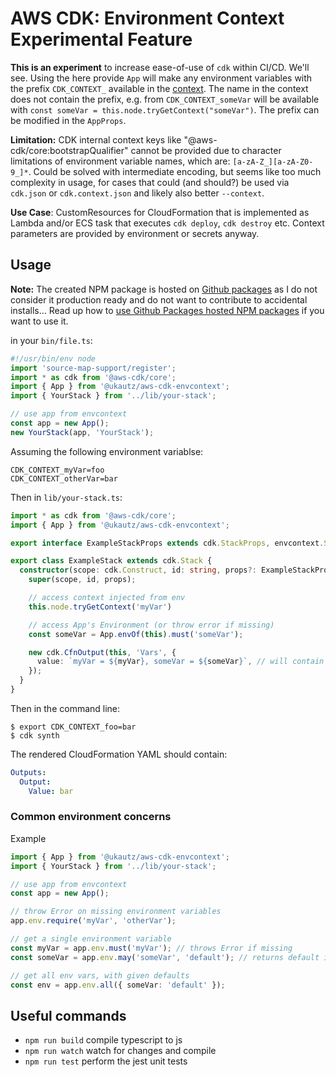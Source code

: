 # AWS CDK: Environment Context Experimental Feature

**This is an experiment** to increase ease-of-use of `cdk` within CI/CD. We'll see. Using the here provide `App` will make any environment variables with the prefix `CDK_CONTEXT_` available in the [context](https://docs.aws.amazon.com/cdk/latest/guide/context.html). The name in the context does not contain the prefix, e.g. from `CDK_CONTEXT_someVar` will be available with `const someVar = this.node.tryGetContext("someVar")`. The prefix can be modified in the `AppProps`.

**Limitation:** CDK internal context keys like "@aws-cdk/core:bootstrapQualifier" cannot be provided due to character limitations of environment variable names, which are: `[a-zA-Z_][a-zA-Z0-9_]*`. Could be solved with intermediate encoding, but seems like too much complexity in usage, for cases that could (and should?) be used via `cdk.json` or `cdk.context.json` and likely also better `--context`.

**Use Case**: CustomResources for CloudFormation that is implemented as Lambda and/or ECS task that executes `cdk deploy`, `cdk destroy` etc. Context parameters are provided by environment or secrets anyway.

## Usage

**Note:** The created NPM package is hosted on [Github packages](https://github.com/features/packages) as I do not consider it production ready and do not want to contribute to accidental installs… Read up how to [use Github Packages hosted NPM packages](https://docs.github.com/en/packages/guides/configuring-npm-for-use-with-github-packages#installing-a-package) if you want to use it.

in your `bin/file.ts`:

```typescript
#!/usr/bin/env node
import 'source-map-support/register';
import * as cdk from '@aws-cdk/core';
import { App } from '@ukautz/aws-cdk-envcontext';
import { YourStack } from '../lib/your-stack';

// use app from envcontext
const app = new App();
new YourStack(app, 'YourStack');
```

Assuming the following environment variablse:

```
CDK_CONTEXT_myVar=foo
CDK_CONTEXT_otherVar=bar
```

Then in `lib/your-stack.ts`:

```typescript
import * as cdk from '@aws-cdk/core';
import { App } from '@ukautz/aws-cdk-envcontext';

export interface ExampleStackProps extends cdk.StackProps, envcontext.StackProps {}

export class ExampleStack extends cdk.Stack {
  constructor(scope: cdk.Construct, id: string, props?: ExampleStackProps) {
    super(scope, id, props);

    // access context injected from env
    this.node.tryGetContext('myVar')

    // access App's Environment (or throw error if missing)
    const someVar = App.envOf(this).must('someVar');

    new cdk.CfnOutput(this, 'Vars', {
      value: `myVar = ${myVar}, someVar = ${someVar}`, // will contain 'myVar = foo, someVar = bar'
    });
  }
}
```

Then in the command line:

```shell
$ export CDK_CONTEXT_foo=bar
$ cdk synth
```

The rendered CloudFormation YAML should contain:

```yaml
Outputs:
  Output:
    Value: bar
```

### Common environment concerns

Example

```typescript
import { App } from '@ukautz/aws-cdk-envcontext';
import { YourStack } from '../lib/your-stack';

// use app from envcontext
const app = new App();

// throw Error on missing environment variables
app.env.require('myVar', 'otherVar');

// get a single environment variable
const myVar = app.env.must('myVar'); // throws Error if missing
const someVar = app.env.may('someVar', 'default'); // returns default if not present

// get all env vars, with given defaults
const env = app.env.all({ someVar: 'default' });
```

## Useful commands

- `npm run build` compile typescript to js
- `npm run watch` watch for changes and compile
- `npm run test` perform the jest unit tests
